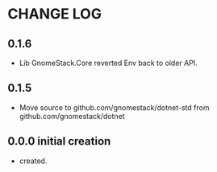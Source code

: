 # CHANGE LOG

## 0.1.6

- Lib GnomeStack.Core reverted Env back to older API.

## 0.1.5

- Move source to github.com/gnomestack/dotnet-std from github.com/gnomestack/dotnet

## 0.0.0 initial creation

- created.
